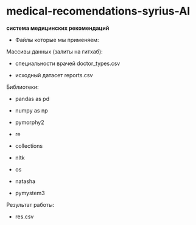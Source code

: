 # medical-recomendations-syrius-AI
**система медицинских рекомендаций**

- Файлы которые мы применяем:

Массивы данных (залиты на гитхаб):
- специальности врачей doctor_types.csv

- исходный датасет reports.csv

Библиотеки:

- pandas as pd

- numpy as np

- pymorphy2

- re

- collections

- nltk

- os

- natasha

- pymystem3

Результат работы:
- res.csv
